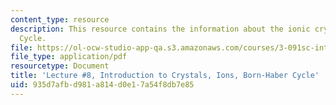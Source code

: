 ```yaml
---
content_type: resource
description: This resource contains the information about the ionic crystals; Born-Haber
  Cycle.
file: https://ol-ocw-studio-app-qa.s3.amazonaws.com/courses/3-091sc-introduction-to-solid-state-chemistry-fall-2010/935d7afbd981a814d0e17a54f8db7e85_MIT3_091SCF09_lec8.pdf
file_type: application/pdf
resourcetype: Document
title: 'Lecture #8, Introduction to Crystals, Ions, Born-Haber Cycle'
uid: 935d7afb-d981-a814-d0e1-7a54f8db7e85
---
```

